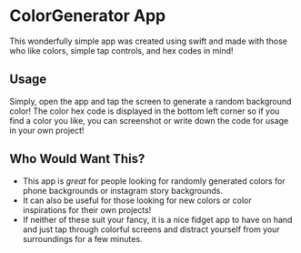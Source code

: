 # ColorGenerator App
This wonderfully simple app was created using swift and made with those who like colors, simple tap controls, and hex codes in mind!

## Usage
Simply, open the app and tap the screen to generate a random background color! The color hex code is displayed in the bottom left corner so if you find a color you like, you can screenshot or write down the code for usage in your own project!


## Who Would Want This?
- This app is *great* for people looking for randomly generated colors for phone backgrounds or instagram story backgrounds.
- It can also be useful for those looking for new colors or color inspirations for their own projects!
- If neither of these suit your fancy, it is a nice fidget app to have on hand and just tap through colorful screens and distract yourself from your surroundings for a few minutes.
